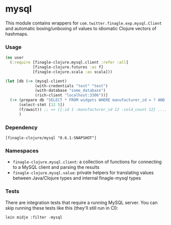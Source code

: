 # mysql

This module contains wrappers for `com.twitter.finagle.exp.mysql.Client` and automatic boxing/unboxing of values
to idiomatic Clojure vectors of hashmaps.

### Usage

```clojure
(ns user
  (:require [finagle-clojure.mysql.client :refer :all]
            [finagle-clojure.futures :as f]
            [finagle-clojure.scala :as scala]))

(let [db (-> (mysql-client)
             (with-credentials "test" "test")
             (with-database "some_database")
             (rich-client "localhost:3306"))]
  (-> (prepare db "SELECT * FROM widgets WHERE manufacturer_id = ? AND sold_count > ?")
      (select-stmt [12 5])
      (f/await)) ;; => [{:id 1 :manufacturer_id 12 :sold_count 12} ...]
      )
```

### Dependency

    [finagle-clojure/mysql "0.6.1-SNAPSHOT"]

### Namespaces

* `finagle-clojure.mysql.client`: a collection of functions for connecting to a MySQL client and parsing the results
* `finagle-clojure.mysql.value`: private helpers for translating values between Java/Clojure types and internal
  finagle-mysql types

### Tests

There are integration tests that require a running MySQL server. You can skip running these tests like this (they'll still run in CI):

    lein midje :filter -mysql
